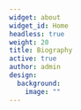 ```yaml
---
widget: about
widget_id: Home
headless: true
weight: 20
title: Biography
active: true
author: admin
design:
  background:
    image: ""
---
```

